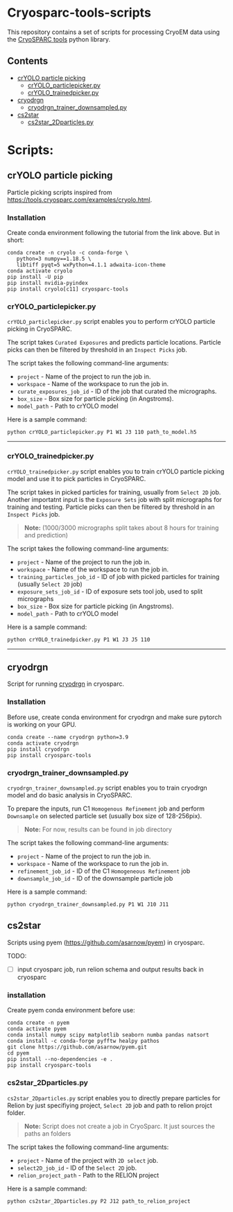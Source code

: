 # Cryosparc-tools-scripts
This repository contains a set of scripts for processing CryoEM data using the [CryoSPARC tools](https://tools.cryosparc.com/intro.html) python library.

## Contents
- [crYOLO particle picking](#cryolo-particle-picking)
    - [crYOLO_particlepicker.py](#cryolo_particlepickerpy)
    - [crYOLO_trainedpicker.py](#cryolo_trainedpickerpy)
- [cryodrgn](#cryodrgn)
    - [cryodrgn_trainer_downsampled.py](#cryodrgn_trainer_downsampledpy)
- [cs2star](#cs2star)
    - [cs2star_2Dparticles.py](#cs2star_2Dparticles.py)

# Scripts:
## crYOLO particle picking
Particle picking scripts inspired from https://tools.cryosparc.com/examples/cryolo.html.

### Installation
Create conda environment following the tutorial from the link above. But in short:
```
conda create -n cryolo -c conda-forge \
   python=3 numpy==1.18.5 \
   libtiff pyqt=5 wxPython=4.1.1 adwaita-icon-theme
conda activate cryolo
pip install -U pip
pip install nvidia-pyindex
pip install cryolo[c11] cryosparc-tools
```

### <b>crYOLO_particlepicker.py</b>
`crYOLO_particlepicker.py` script enables you to perform crYOLO particle picking in CryoSPARC. 

The script takes `Curated Exposures` and predicts particle locations. Particle picks can then be filtered by threshold in an `Inspect Picks` job.

The script takes the following command-line arguments:
- `project` - Name of the project to run the job in.
- `workspace` - Name of the workspace to run the job in.
- `curate_exposures_job_id` - ID of the job that curated the micrographs.
- `box_size` - Box size for particle picking (in Angstroms).
- `model_path` - Path to crYOLO model

Here is a sample command:
``` 
python crYOLO_particlepicker.py P1 W1 J3 110 path_to_model.h5 
```

---

### <b>crYOLO_trainedpicker.py</b>
`crYOLO_trainedpicker.py` script enables you to train crYOLO particle picking model and use it to pick particles in CryoSPARC. 

The script takes in picked particles for training, usually from `Select 2D` job. Another importatnt input is the `Exposure Sets` job with split micrographs for training and testing. Particle picks can then be filtered by threshold in an `Inspect Picks` job.

> **Note:** (1000/3000 micrographs split takes about 8 hours for training and prediction)

The script takes the following command-line arguments:
- `project` - Name of the project to run the job in.
- `workspace` - Name of the workspace to run the job in.
- `training_particles_job_id` - ID of job with picked particles for training (usually `Select 2D` job)
- `exposure_sets_job_id` - ID of exposure sets tool job, used to split micrographs
- `box_size` - Box size for particle picking (in Angstroms).
- `model_path` - Path to crYOLO model

Here is a sample command:
``` 
python crYOLO_trainedpicker.py P1 W1 J3 J5 110
```

---

## cryodrgn
Script for running [cryodrgn](https://github.com/zhonge/cryodrgn/tree/master) in cryosparc.

### Installation
Before use, create conda environment for cryodrgn and make sure pytorch is working on your GPU.
```
conda create --name cryodrgn python=3.9
conda activate cryodrgn
pip install cryodrgn
pip install cryosparc-tools
```

### <b>cryodrgn_trainer_downsampled.py</b>
`cryodrgn_trainer_downsampled.py` script enables you to train cryodrgn model and do basic analysis in CryoSPARC.

To prepare the inputs, run C1 `Homogenous Refinement` job and perform `Downsample` on selected particle set (usually box size of 128-256pix).

> **Note:** For now, results can be found in job directory

The script takes the following command-line arguments:
- `project` - Name of the project to run the job in.
- `workspace` - Name of the workspace to run the job in.
- `refinement_job_id` - ID of the C1 `Homogeneous Refinement` job
- `downsample_job_id` - ID of the downsample particle job

Here is a sample command:
``` 
python cryodrgn_trainer_downsampled.py P1 W1 J10 J11
```

## cs2star
Scripts using pyem (https://github.com/asarnow/pyem) in cryosparc.

TODO:
- [ ] input cryosparc job, run relion schema and output results back in cryosparc

### installation
Create pyem conda environment before use:
```
conda create -n pyem
conda activate pyem
conda install numpy scipy matplotlib seaborn numba pandas natsort
conda install -c conda-forge pyfftw healpy pathos
git clone https://github.com/asarnow/pyem.git
cd pyem
pip install --no-dependencies -e .
pip install cryosparc-tools
```

### cs2star_2Dparticles.py
`cs2star_2Dparticles.py` script enables you to directly prepare particles for Relion by just specifiying project, `Select 2D` job and path to relion projct folder.

> **Note:** Script does not create a job in CryoSparc. It just sources the paths an folders

The script takes the following command-line arguments:
- `project` - Name of the project with `2D select` job.
- `select2D_job_id` - ID of the `Select 2D` job.
- `relion_project_path` - Path to the RELION project

Here is a sample command:
```
python cs2star_2Dparticles.py P2 J12 path_to_relion_project
```